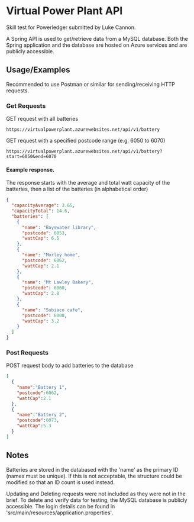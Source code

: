 
# Virtual Power Plant API

Skill test for Powerledger submitted by Luke Cannon.

A Spring API is used to get/retrieve data from a MySQL database. Both the Spring application and the database are hosted on Azure services and are publicly accessible.

## Usage/Examples
Recommended to use Postman or similar for sending/receiving HTTP requests.

### Get Requests
GET request with all batteries
```
https://virtualpowerplant.azurewebsites.net/api/v1/battery
```

GET request with a specified postcode range (e.g. 6050 to 6070)
```
https://virtualpowerplant.azurewebsites.net/api/v1/battery?start=6050&end=6070
```

#### Example response.
The response starts with the average and total watt capacity of the batteries, then a list of the batteries (in alphabetical order)
```json
{
  "capacityAverage": 3.65,
  "capacityTotal": 14.6,
  "batteries": [
    {
      "name": "Bayswater library",
      "postcode": 6053,
      "wattCap": 6.5
    },
    {
      "name": "Morley home",
      "postcode": 6062,
      "wattCap": 2.1
    },
    {
      "name": "Mt Lawley Bakery",
      "postcode": 6060,
      "wattCap": 2.8
    },
    {
      "name": "Subiaco cafe",
      "postcode": 6008,
      "wattCap": 3.2
    }
  ]
}
```

### Post Requests
POST request body to add batteries to the database
```json
[
  {
    "name":"Battery 1",
    "postcode":6062,
    "wattCap":2.1
  },
  {
    "name":"Battery 2",
    "postcode":6073,
    "wattCap":5.3
  }
]
```


## Notes

Batteries are stored in the databased with the 'name' as the primary ID (names must be unique). If this is not acceptable, the structure could be modified so that an ID count is used instead.

Updating and Deleting requests were not included as they were not in the brief. To delete and verify data for testing, the MySQL database is publicly accessible. The login details can be found in 'src/main/resources/application.properties'.


